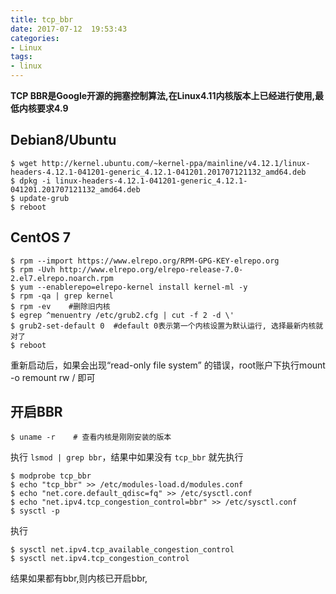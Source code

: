```yaml
---
title: tcp_bbr
date: 2017-07-12  19:53:43
categories:
- Linux
tags:
- linux
---
```


<!-- more -->

**TCP BBR是Google开源的拥塞控制算法,在Linux4.11内核版本上已经进行使用,最低内核要求4.9**

## Debian8/Ubuntu

```shell
$ wget http://kernel.ubuntu.com/~kernel-ppa/mainline/v4.12.1/linux-headers-4.12.1-041201-generic_4.12.1-041201.201707121132_amd64.deb
$ dpkg -i linux-headers-4.12.1-041201-generic_4.12.1-041201.201707121132_amd64.deb
$ update-grub
$ reboot
```

## CentOS 7

```shell
$ rpm --import https://www.elrepo.org/RPM-GPG-KEY-elrepo.org
$ rpm -Uvh http://www.elrepo.org/elrepo-release-7.0-2.el7.elrepo.noarch.rpm
$ yum --enablerepo=elrepo-kernel install kernel-ml -y
$ rpm -qa | grep kernel
$ rpm -ev    #删除旧内核
$ egrep ^menuentry /etc/grub2.cfg | cut -f 2 -d \'
$ grub2-set-default 0  #default 0表示第一个内核设置为默认运行, 选择最新内核就对了
$ reboot
```

重新启动后，如果会出现“read-only file system” 的错误，root账户下执行mount -o remount rw / 即可

## 开启BBR

```shell
$ uname -r    # 查看内核是刚刚安装的版本
```

执行 `lsmod | grep bbr`，结果中如果没有 `tcp_bbr` 就先执行

```shell
$ modprobe tcp_bbr
$ echo "tcp_bbr" >> /etc/modules-load.d/modules.conf
$ echo "net.core.default_qdisc=fq" >> /etc/sysctl.conf
$ echo "net.ipv4.tcp_congestion_control=bbr" >> /etc/sysctl.conf
$ sysctl -p
```

执行

```shell
$ sysctl net.ipv4.tcp_available_congestion_control
$ sysctl net.ipv4.tcp_congestion_control
```

结果如果都有bbr,则内核已开启bbr,